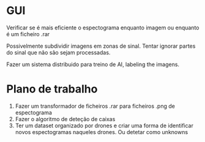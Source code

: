 # GUI

Verificar se é mais eficiente o espectograma enquanto imagem ou enquanto é um ficheiro .rar

Possivelmente subdividir imagens em zonas de sinal. Tentar ignorar partes do sinal que não são sejam processadas.

Fazer um sistema distribuido para treino de AI, labeling the imagens.


# Plano de trabalho

1. Fazer um transformador de ficheiros .rar para ficheiros .png de espectograma
2. Fazer o algoritmo de deteção de caixas
3. Ter um dataset organizado por drones e criar uma forma de identificar novos espectogramas naqueles drones. Ou detetar como unknowns

